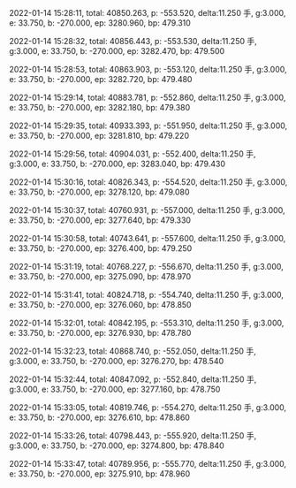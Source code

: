 2022-01-14 15:28:11, total: 40850.263, p: -553.520, delta:11.250 手, g:3.000, e: 33.750, b: -270.000, ep: 3280.960, bp: 479.310

2022-01-14 15:28:32, total: 40856.443, p: -553.530, delta:11.250 手, g:3.000, e: 33.750, b: -270.000, ep: 3282.470, bp: 479.500

2022-01-14 15:28:53, total: 40863.903, p: -553.120, delta:11.250 手, g:3.000, e: 33.750, b: -270.000, ep: 3282.720, bp: 479.480

2022-01-14 15:29:14, total: 40883.781, p: -552.860, delta:11.250 手, g:3.000, e: 33.750, b: -270.000, ep: 3282.180, bp: 479.380

2022-01-14 15:29:35, total: 40933.393, p: -551.950, delta:11.250 手, g:3.000, e: 33.750, b: -270.000, ep: 3281.810, bp: 479.220

2022-01-14 15:29:56, total: 40904.031, p: -552.400, delta:11.250 手, g:3.000, e: 33.750, b: -270.000, ep: 3283.040, bp: 479.430

2022-01-14 15:30:16, total: 40826.343, p: -554.520, delta:11.250 手, g:3.000, e: 33.750, b: -270.000, ep: 3278.120, bp: 479.080

2022-01-14 15:30:37, total: 40760.931, p: -557.000, delta:11.250 手, g:3.000, e: 33.750, b: -270.000, ep: 3277.640, bp: 479.330

2022-01-14 15:30:58, total: 40743.641, p: -557.600, delta:11.250 手, g:3.000, e: 33.750, b: -270.000, ep: 3276.400, bp: 479.250

2022-01-14 15:31:19, total: 40768.227, p: -556.670, delta:11.250 手, g:3.000, e: 33.750, b: -270.000, ep: 3275.090, bp: 478.970

2022-01-14 15:31:41, total: 40824.718, p: -554.740, delta:11.250 手, g:3.000, e: 33.750, b: -270.000, ep: 3276.060, bp: 478.850

2022-01-14 15:32:01, total: 40842.195, p: -553.310, delta:11.250 手, g:3.000, e: 33.750, b: -270.000, ep: 3276.930, bp: 478.780

2022-01-14 15:32:23, total: 40868.740, p: -552.050, delta:11.250 手, g:3.000, e: 33.750, b: -270.000, ep: 3276.270, bp: 478.540

2022-01-14 15:32:44, total: 40847.092, p: -552.840, delta:11.250 手, g:3.000, e: 33.750, b: -270.000, ep: 3277.160, bp: 478.750

2022-01-14 15:33:05, total: 40819.746, p: -554.270, delta:11.250 手, g:3.000, e: 33.750, b: -270.000, ep: 3276.610, bp: 478.860

2022-01-14 15:33:26, total: 40798.443, p: -555.920, delta:11.250 手, g:3.000, e: 33.750, b: -270.000, ep: 3274.800, bp: 478.840

2022-01-14 15:33:47, total: 40789.956, p: -555.770, delta:11.250 手, g:3.000, e: 33.750, b: -270.000, ep: 3275.910, bp: 478.960